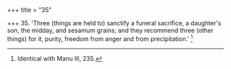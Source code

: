 +++
title = "35"

+++
35. 'Three (things are held to) sanctify a funeral sacrifice, a daughter's son, the midday, and sesamum grains; and they recommend three (other things) for it, purity, freedom from anger and from precipitation.' [^28] 


[^28]:  Identical with Manu III, 235.
